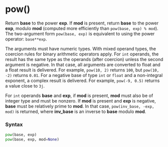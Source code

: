 # pow()
Return **base** to the power **exp**. If **mod** is present, return **base** to the power **exp**, modulo **mod** (computed more efficiently than `pow(base, exp) % mod`). The two-argument form `pow(base, exp)` is equivalent to using the power operator: `base**exp`.

The arguments must have numeric types. With mixed operand types, the coercion rules for binary arithmetic operators apply. For `int` operands, the result has the same type as the operands (after coercion) unless the second argument is negative. In that case, all arguments are converted to float and a float result is delivered. For example, `pow(10, 2)` returns `100`, but `pow(10, -2)` returns `0.01`. For a negative base of type `int` or `float` and a non-integral exponent, a complex result is delivered. For example, `pow(-9, 0.5)` returns a value close to `3j`.

For `int` operands **base** and **exp**, if **mod** is present, **mod** must also be of integer type and must be nonzero. If **mod** is present and **exp** is negative, **base** must be relatively prime to **mod**. In that case, `pow(inv_base, -exp, mod)` is returned, where **inv_base** is an inverse to **base** modulo **mod**.

### Syntax
```python
pow(base, exp)
pow(base, exp, mod=None)
```
